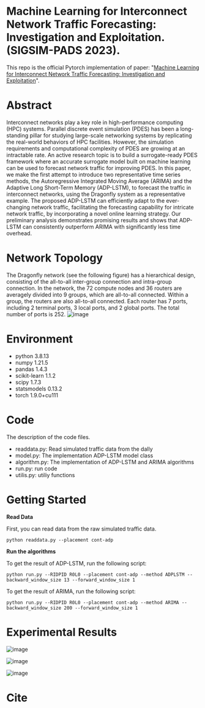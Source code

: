 # Machine Learning for Interconnect Network Traffic Forecasting: Investigation and Exploitation. (SIGSIM-PADS 2023).
This repo is the official Pytorch implementation of paper: "[Machine Learning for Interconnect Network Traffic Forecasting: Investigation and Exploitation](https://xiongxiaoxu.github.io/publications/PADS23_ML.pdf)".

# Abstract
Interconnect networks play a key role in high-performance computing (HPC) systems. Parallel discrete event simulation (PDES) has been a long-standing pillar for studying large-scale networking systems by replicating the real-world behaviors of HPC facilities. However, the simulation requirements and computational complexity of PDES are growing at an intractable rate. An active research topic is to build a surrogate-ready PDES framework where an accurate surrogate model built on machine learning can be used to forecast network traffic for improving PDES. In this paper, we make the first attempt to introduce two representative time series methods, the Autoregressive Integrated Moving Average (ARIMA) and the Adaptive Long Short-Term Memory (ADP-LSTM), to forecast the traffic in interconnect networks, using the Dragonfly system as a representative example. The proposed ADP-LSTM can efficiently adapt to the ever-changing network traffic, facilitating the forecasting capability for intricate network traffic, by incorporating a novel online learning strategy. Our preliminary analysis demonstrates promising results and shows that ADP-LSTM can consistently outperform ARIMA with significantly less time overhead.

# Network Topology
The Dragonfly network (see the following figure) has a hierarchical design, consisting of the all-to-all inter-group connection and intra-group connection. In the network, the 72 compute nodes and 36 routers are averagely divided into 9 groups, which are all-to-all connected. Within a group, the routers are also all-to-all connected. Each router has 7 ports, including 2 terminal ports, 3 local ports, and 2 global ports. The total number of ports is 252.
![image](https://github.com/XiongxiaoXu/ML-SurrogateModel/assets/34889516/0801eaab-bcd6-4365-9131-2b1a2abb9b04)

# Environment
* python            3.8.13
* numpy             1.21.5
* pandas            1.4.3
* scikit-learn      1.1.2
* scipy             1.7.3
* statsmodels       0.13.2
* torch             1.9.0+cu111

# Code
The description of the code files.
* readdata.py: Read simulated traffic data from the dally
* model.py: The implementation ADP-LSTM model class
* algorithm.py: The implementation of ADP-LSTM and ARIMA algorithms
* run.py: run code
* utilis.py: utiliy functions

# Getting Started
**Read Data**

First, you can read data from the raw simulated traffic data.

`python readdata.py --placement cont-adp`

**Run the algorithms**

To get the result of ADP-LSTM, run the following script:

`python run.py --RIDPID R0L0 --placement cont-adp --method ADPLSTM --backward_window_size 13 --forward_window_size 1`


To get the result of ARIMA, run the following script:

`python run.py --RIDPID R0L0 --placement cont-adp --method ARIMA --backward_window_size 200 --forward_window_size 1`

# Experimental Results
![image](https://github.com/XiongxiaoXu/ML-SurrogateModel/assets/34889516/02bf5da7-80df-4493-8c6b-c716bca13334)

![image](https://github.com/XiongxiaoXu/ML-SurrogateModel/assets/34889516/d49e53db-8d3c-45da-859c-b0f8e6e0e2e8)

![image](https://github.com/XiongxiaoXu/ML-SurrogateModel/assets/34889516/c1a696fb-7135-4a9b-b04c-920ea2b410c5)

# Cite


